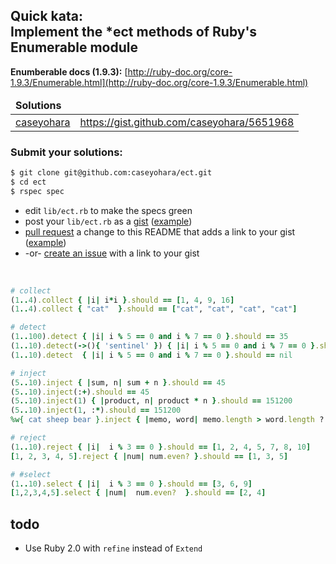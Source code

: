 ## Quick kata: <br> Implement the *ect methods of Ruby's Enumerable module 

**Enumberable docs (1.9.3):**
[http://ruby-doc.org/core-1.9.3/Enumerable.html](http://ruby-doc.org/core-1.9.3/Enumerable.html)


<table>
  <thead>
    <tr>
      <td colspan="2"><strong>Solutions</strong></td>
    </tr>
  </thead>
  <tbody>
    <tr>
      <td><a href="https://github.com/caseyohara/">caseyohara</a></td>
      <td><a href="https://gist.github.com/caseyohara/5651968">https://gist.github.com/caseyohara/5651968</a></td>
    </tr>
  </tbody>
</table>

### Submit your solutions:

```bash
$ git clone git@github.com:caseyohara/ect.git
$ cd ect
$ rspec spec
```

- edit `lib/ect.rb` to make the specs green
- post your `lib/ect.rb` as a [gist](https://gist.github.com/) ([example](https://gist.github.com/caseyohara/5651968))
- [pull request](https://github.com/caseyohara/ect/pull/new/master) a change to this README that adds a link to your gist ([example](https://github.com/caseyohara/ect/pull/1))
- -or- [create an issue](https://github.com/caseyohara/ect/issues/new) with a link to your gist

<br>

```ruby
# collect
(1..4).collect { |i| i*i }.should == [1, 4, 9, 16]
(1..4).collect { "cat"  }.should == ["cat", "cat", "cat", "cat"]

# detect
(1..100).detect { |i| i % 5 == 0 and i % 7 == 0 }.should == 35
(1..10).detect(->(){ 'sentinel' }) { |i| i % 5 == 0 and i % 7 == 0 }.should == 'sentinel'
(1..10).detect  { |i| i % 5 == 0 and i % 7 == 0 }.should == nil

# inject
(5..10).inject { |sum, n| sum + n }.should == 45
(5..10).inject(:+).should == 45
(5..10).inject(1) { |product, n| product * n }.should == 151200
(5..10).inject(1, :*).should == 151200
%w{ cat sheep bear }.inject { |memo, word| memo.length > word.length ? memo : word }.should == "sheep"

# reject
(1..10).reject { |i|  i % 3 == 0 }.should == [1, 2, 4, 5, 7, 8, 10]
[1, 2, 3, 4, 5].reject { |num| num.even? }.should == [1, 3, 5]

# #select
(1..10).select { |i|  i % 3 == 0 }.should == [3, 6, 9]
[1,2,3,4,5].select { |num|  num.even?  }.should == [2, 4]
```


## todo
- Use Ruby 2.0 with `refine` instead of `Extend`
